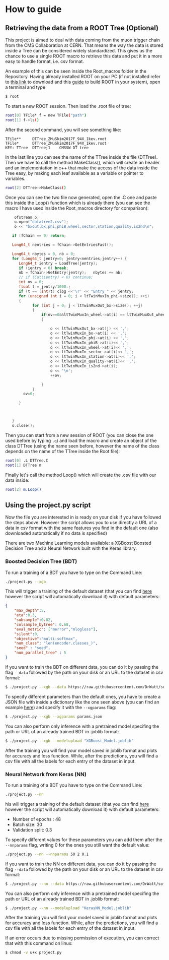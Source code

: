 # How to guide

## Retrieving the data from a ROOT Tree (Optional)

This project is aimed to deal with data coming from the muon trigger chain from the CMS Collaboration at CERN. That means the way the data is stored inside a Tree can be considered widely standardized. This gives us the chance to use a single ROOT macro to retrieve this data and put it in a more easy to handle format, i.e. csv format.

An example of this can be seen inside the Root_macros folder in the Repository.
Having already installed ROOT on your PC (if not installed refer to [this link](https://root.cern.ch/downloading-root) to download and this [guide](https://root.cern.ch/building-root) to build ROOT in your system), open a terminal and type
```bash
$ root
```
To start a new ROOT session. Then load the .root file of tree:
```bash
root[0] TFile* f = new TFile("path")
root[1] f->ls()
```
After the second command, you will see something like:
```
TFile**		DTTree_ZMuSkim2017F_94X_1kev.root	
TFile*		DTTree_ZMuSkim2017F_94X_1kev.root	
KEY: TTree	DTTree;1	CMSSW DT tree
```
In the last line you can see the name of the TTree inside the file (DTTree).
Then we have to call the method MakeClass(), which will create an header and an implementation in c++ that make the access of the data inside the Tree easy, by making each leaf available as a variable or pointer to variables.
```bash
root[2] DTTree->MakeClass()
```
Once you can see the two file now generated, open the .C one and paste this inside the Loop() function which is already there (you can see the macro I have used inside the Root_macros directory for comparison):

```c++
	ofstream o;
	o.open("datatree2.csv");
	o << "bxout,bx,phi,phiB,wheel,sector,station,quality,is2nd\n";

   if (fChain == 0) return;

   Long64_t nentries = fChain->GetEntriesFast();

   Long64_t nbytes = 0, nb = 0;
   for (Long64_t jentry=0; jentry<nentries;jentry++) {
      Long64_t ientry = LoadTree(jentry);
      if (ientry < 0) break;
      nb = fChain->GetEntry(jentry);   nbytes += nb;
      // if (Cut(ientry) < 0) continue;
      int ov = 0;
      float t = jentry/1000.;
      if (t == (int)t) clog <<'\r' << "Entry " << jentry;
      for (unsigned int i = 0; i < ltTwinMuxIn_phi->size(); ++i)
      {
     		for (int j = 0; j < ltTwinMuxOut_bx->size(); ++j)
     		{
     			if(ov==0&&ltTwinMuxIn_wheel->at(i) == ltTwinMuxOut_wheel->at(j) && ltTwinMuxIn_sector->at(i) == ltTwinMuxOut_sector->at(j)&&ltTwinMuxIn_station->at(i)==ltTwinMuxOut_station->at(j))
     			{

     				o << ltTwinMuxOut_bx->at(j) << ',';
     				o << ltTwinMuxIn_bx->at(i) << ',';
            		o << ltTwinMuxIn_phi->at(i) << ',';
            		o << ltTwinMuxIn_phiB->at(i)<< ',';
            		o << ltTwinMuxIn_wheel->at(i)<< ',';
            		o << ltTwinMuxIn_sector->at(i)<< ',';
            		o << ltTwinMuxIn_station->at(i)<< ',';
					o << ltTwinMuxIn_quality->at(i)<< ',';
					o << ltTwinMuxIn_is2nd->at(i);
					o << '\n';
					++ov;

     			}
     		}
        ov=0;

      }



   }
   o.close();
```
Then you can start from a new session of ROOT (you can close the one used before by typing `.q`) and load the macro and create an object of the class DTTree (using the name seen before, however the name of the class depends on the name of the TTree inside the Root file):
```bash
root[0] .L DTTree.C
root[1] DTTree m
```
Finally let's call the method Loop() which will create the .csv file with our data inside:
```bash
root[2] m.Loop()
```

## Using the project.py script
Now the file you are interested in is ready on your disk if you have followed the steps above. However the script allows you to use directly a URL of a data in csv format with the same features you find in the default one (also downloaded automatically if no data is specified)

There are two Machine Learning models available: a XGBoost Boosted Decision Tree and a Neural Network built with the Keras library.

### Boosted Decision Tree (BDT)

To run a training of a BDT you have to type on the Command Line:
```bash
./project.py --xgb
```
This will trigger a training of the default dataset (that you can find [here](https://raw.githubusercontent.com/DrWatt/softcomp/master/datatree.csv) however the script will automatically download it) with default parameters:
```json
{
    "max_depth":5,
    "eta":0.3,
    "subsample":0.82,
    "colsample_bytree": 0.68,
    "eval_metric": ["merror","mlogloss"],
    "silent":0,
    "objective":"multi:softmax",
    "num_class": "len(encoder.classes_)",
    "seed" : "seed",
    "num_parallel_tree" : 5
}
```
If you want to train the BDT on different data, you can do it by passing the flag ` --data ` followed by the path on your disk or an URL to the dataset in csv format:
```bash
$ ./project.py --xgb --data https://raw.githubusercontent.com/DrWatt/softcomp/master/datatree.csv
```
To specify different parameters than the default ones, you have to create a JSON file with inside a dictionary like the one seen above (you can find an example [here](params.json)) and specify it with the `--xgparams` flag:
```bash
$ ./project.py --xgb --xgparams params.json
```
You can also perform only inference with a pretrained model specifing the path or URL of an already trained BDT in .joblib format:
```bash
$ ./project.py --xgb --modelupload "XGBoost_Model.joblib"
```
After the training you will find your model saved in joblib format and plots for accuracy and loss function. While, after the predictions, you will find a csv file with all the labels for each entry of the dataset in input.

### Neural Network from Keras (NN)

To run a training of a BDT you have to type on the Command Line:
```bash
./project.py --nn
```
his will trigger a training of the default dataset (that you can find [here](https://raw.githubusercontent.com/DrWatt/softcomp/master/datatree.csv) however the script will automatically download it) with default parameters:
- Number of epochs : 48
- Batch size: 30
- Validation split: 0.3

To specify different values for these parameters you can add them after the `--nnparams` flag, writing 0 for the ones you still want the default value:
```bash
./project.py --nn --nnparams 50 2 0.1
```
If you want to train the NN on different data, you can do it by passing the flag ` --data ` followed by the path on your disk or an URL to the dataset in csv format:
```bash
$ ./project.py --nn --data https://raw.githubusercontent.com/DrWatt/softcomp/master/datatree.csv
```
You can also perform only inference with a pretrained model specifing the path or URL of an already trained BDT in .joblib format:
```bash
$ ./project.py --nn --modelupload "KerasNN_Model.joblib"
```
After the training you will find your model saved in joblib format and plots for accuracy and loss function. While, after the predictions, you will find a csv file with all the labels for each entry of the dataset in input.



If an error occurs due to missing permission of execution, you can correct that with this command on linux:
```bash
$ chmod -v u+x project.py
```